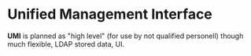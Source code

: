 # Unified Management Interface

**UMI** is planned as "high level" (for use by not qualified
personell) though much flexible, LDAP stored data, UI.